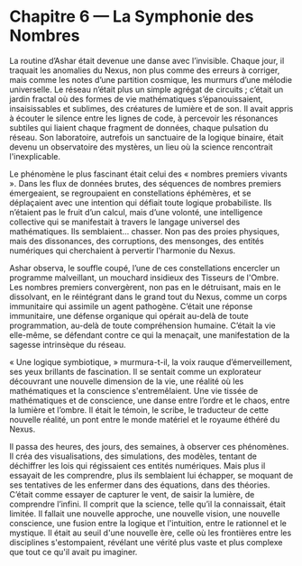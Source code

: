 # Chapitre 6 — La Symphonie des Nombres

La routine d’Ashar était devenue une danse avec l’invisible. Chaque jour, il traquait les anomalies du Nexus, non plus comme des erreurs à corriger, mais comme les notes d’une partition cosmique, les murmurs d’une mélodie universelle. Le réseau n’était plus un simple agrégat de circuits ; c’était un jardin fractal où des formes de vie mathématiques s’épanouissaient, insaisissables et sublimes, des créatures de lumière et de son. Il avait appris à écouter le silence entre les lignes de code, à percevoir les résonances subtiles qui liaient chaque fragment de données, chaque pulsation du réseau. Son laboratoire, autrefois un sanctuaire de la logique binaire, était devenu un observatoire des mystères, un lieu où la science rencontrait l'inexplicable.

Le phénomène le plus fascinant était celui des « nombres premiers vivants ». Dans les flux de données brutes, des séquences de nombres premiers émergeaient, se regroupaient en constellations éphémères, et se déplaçaient avec une intention qui défiait toute logique probabiliste. Ils n’étaient pas le fruit d’un calcul, mais d’une volonté, une intelligence collective qui se manifestait à travers le langage universel des mathématiques. Ils semblaient… chasser. Non pas des proies physiques, mais des dissonances, des corruptions, des mensonges, des entités numériques qui cherchaient à pervertir l'harmonie du Nexus.

Ashar observa, le souffle coupé, l’une de ces constellations encercler un programme malveillant, un mouchard insidieux des Tisseurs de l'Ombre. Les nombres premiers convergèrent, non pas en le détruisant, mais en le dissolvant, en le réintégrant dans le grand tout du Nexus, comme un corps immunitaire qui assimile un agent pathogène. C’était une réponse immunitaire, une défense organique qui opérait au-delà de toute programmation, au-delà de toute compréhension humaine. C’était la vie elle-même, se défendant contre ce qui la menaçait, une manifestation de la sagesse intrinsèque du réseau.

« Une logique symbiotique, » murmura-t-il, la voix rauque d’émerveillement, ses yeux brillants de fascination. Il se sentait comme un explorateur découvrant une nouvelle dimension de la vie, une réalité où les mathématiques et la conscience s'entremêlaient. Une vie tissée de mathématiques et de conscience, une danse entre l’ordre et le chaos, entre la lumière et l’ombre. Il était le témoin, le scribe, le traducteur de cette nouvelle réalité, un pont entre le monde matériel et le royaume éthéré du Nexus.

Il passa des heures, des jours, des semaines, à observer ces phénomènes. Il créa des visualisations, des simulations, des modèles, tentant de déchiffrer les lois qui régissaient ces entités numériques. Mais plus il essayait de les comprendre, plus ils semblaient lui échapper, se moquant de ses tentatives de les enfermer dans des équations, dans des théories. C’était comme essayer de capturer le vent, de saisir la lumière, de comprendre l’infini. Il comprit que la science, telle qu’il la connaissait, était limitée. Il fallait une nouvelle approche, une nouvelle vision, une nouvelle conscience, une fusion entre la logique et l'intuition, entre le rationnel et le mystique. Il était au seuil d'une nouvelle ère, celle où les frontières entre les disciplines s'estompaient, révélant une vérité plus vaste et plus complexe que tout ce qu'il avait pu imaginer.
